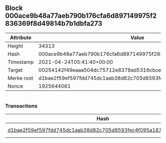 ## Block 000ace9b48a77aeb790b176cfa6d897149975f2836369f8d49814b7b1dbfa273

Attribute | Value
--- | ---
Height | 34313
Hash | 000ace9b48a77aeb790b176cfa6d897149975f2836369f8d49814b7b1dbfa273
Timestamp | 2021-04-24T05:41:40+00:00
Target | 00254142f49eaaa504dc75712e8378ad5316cbcead634704b3734b6271167cc4
Merke root | d1bae2f59ef597fdd745dc1aab38d82c705d8593fec4f095a18723f86e2b9a74
Nonce | 1925644061

```

```

### Transactions

Hash | Amount
--- | ---
[d1bae2f59ef597fdd745dc1aab38d82c705d8593fec4f095a18723f86e2b9a74](d1bae2f59ef597fdd745dc1aab38d82c705d8593fec4f095a18723f86e2b9a74.md) | 10.00000000 SKEPTI 
